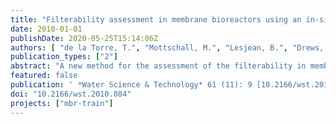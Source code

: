 ```yaml
---
title: "Filterability assessment in membrane bioreactors using an in-situ filtration test cell"
date: 2010-01-01
publishDate: 2020-05-25T15:14:06Z
authors: [ "de la Torre, T.", "Mottschall, M.", "Lesjean, B.", "Drews, A.", "Iheanaetu, A.", "Kraume, M." ]
publication_types: ["2"]
abstract: "A new method for the assessment of the filterability in membrane bioreactors was tested for five months in four MBR units in Berlin. The new method BFM (Berlin Filtration Method) for filterability assessment uses a small membrane filtration test cell which can be submerged directly in the biological tanks to determine the filterability of the activated sludge in-situ. The test cell contains an aerated flat-sheet membrane which operates at similar conditions as in the plant. Filterability is expressed in terms of critical flux obtained by performing flux-stepping experiments. The ultimate goal of monitoring the filterability with the device is to detect in real time fouling occurrences due to changes in sludge composition and to adapt accordingly the operating conditions. The usefulness of the device for this purpose was evaluated for five months after monitoring four MBR plants in Berlin with different activated sludge characteristics (MLSS from 5 to 21 g/L, SRT 12–35d and COD in the supernatant 30–400 mg/L). The first results show a good agreement between the filterability of the sludge with the portable filtration test cell and the filtration performance of the plant. Critical flux values varied between 3 and 30L/m2 h during the studied period. Useful information concerning the irreversibility of the fouling was provided by looking at the hysteresis curve of the flux-stepping experiments."
featured: false
publication: ' *Water Science & Technology* 61 (11): 9 [10.2166/wst.2010.084](https://doi.org/10.2166/wst.2010.084)'
doi: "10.2166/wst.2010.084"
projects: ["mbr-train"]
---
```


